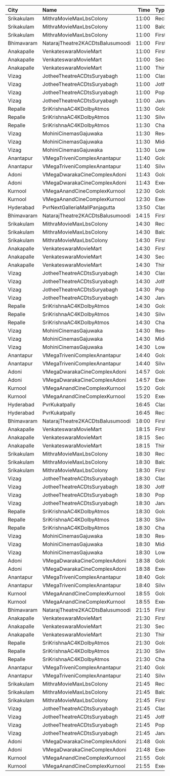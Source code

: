 | City       | Name                             |  Time | Type          | Price | Capacity | Booked |
| :--------- | :------------------------------- | ----: | :------------ | ----: | -------: | -----: |
| Srikakulam | MithraMovieMaxLbsColony          | 11:00 | Recliners     |  112₹ |       36 |     36 |
| Srikakulam | MithraMovieMaxLbsColony          | 11:00 | Balcony       |  112₹ |      264 |    213 |
| Srikakulam | MithraMovieMaxLbsColony          | 11:00 | FirstClass    |  100₹ |       26 |     26 |
| Bhimavaram | NatarajTheatre2KACDtsBalusumoodi | 11:00 | FirstClass    |   70₹ |      220 |      0 |
| Anakapalle | VenkateswaraMovieMart            | 11:00 | FirstClass    |  112₹ |      298 |    168 |
| Anakapalle | VenkateswaraMovieMart            | 11:00 | SecondClass   |   67₹ |       17 |     17 |
| Anakapalle | VenkateswaraMovieMart            | 11:00 | ThirdClass    |   44₹ |       99 |     53 |
| Vizag      | JotheeTheatreACDtsSuryabagh      | 11:00 | ClassCircle   |  112₹ |      288 |     52 |
| Vizag      | JotheeTheatreACDtsSuryabagh      | 11:00 | JotheeCircle  |   67₹ |      236 |     30 |
| Vizag      | JotheeTheatreACDtsSuryabagh      | 11:00 | PopularCircle |   67₹ |       92 |     32 |
| Vizag      | JotheeTheatreACDtsSuryabagh      | 11:00 | JanathaCircle |   44₹ |      167 |     35 |
| Repalle    | SriKrishnaAC4KDolbyAtmos         | 11:30 | Gold          |  100₹ |      284 |    222 |
| Repalle    | SriKrishnaAC4KDolbyAtmos         | 11:30 | Silver        |   70₹ |       40 |     40 |
| Repalle    | SriKrishnaAC4KDolbyAtmos         | 11:30 | Chair         |   50₹ |       70 |     70 |
| Vizag      | MohiniCinemasGajuwaka            | 11:30 | ReservedClass |  112₹ |      222 |    111 |
| Vizag      | MohiniCinemasGajuwaka            | 11:30 | MiddleClass   |   67₹ |       31 |     15 |
| Vizag      | MohiniCinemasGajuwaka            | 11:30 | LowerClass    |   44₹ |       62 |     32 |
| Anantapur  | VMegaTriveniComplexAnantapur     | 11:40 | Gold          |  110₹ |      188 |     94 |
| Anantapur  | VMegaTriveniComplexAnantapur     | 11:40 | Silver        |   70₹ |       40 |     24 |
| Adoni      | VMegaDwarakaCineComplexAdoni     | 11:43 | Gold          |  110₹ |      142 |      0 |
| Adoni      | VMegaDwarakaCineComplexAdoni     | 11:43 | Executive     |   70₹ |       66 |      0 |
| Kurnool    | VMegaAnandCineComplexKurnool     | 12:30 | Gold          |  110₹ |      152 |      0 |
| Kurnool    | VMegaAnandCineComplexKurnool     | 12:30 | Executive     |   70₹ |       48 |      0 |
| Hyderabad  | PvrNextGalleriaMallPanjagutta    | 13:50 | Classic       |  150₹ |      145 |     20 |
| Bhimavaram | NatarajTheatre2KACDtsBalusumoodi | 14:15 | FirstClass    |   70₹ |      220 |      0 |
| Srikakulam | MithraMovieMaxLbsColony          | 14:30 | Recliners     |  112₹ |       36 |     36 |
| Srikakulam | MithraMovieMaxLbsColony          | 14:30 | Balcony       |  112₹ |      264 |    213 |
| Srikakulam | MithraMovieMaxLbsColony          | 14:30 | FirstClass    |  100₹ |       26 |     26 |
| Anakapalle | VenkateswaraMovieMart            | 14:30 | FirstClass    |  112₹ |      298 |    168 |
| Anakapalle | VenkateswaraMovieMart            | 14:30 | SecondClass   |   67₹ |       17 |     17 |
| Anakapalle | VenkateswaraMovieMart            | 14:30 | ThirdClass    |   44₹ |       99 |     49 |
| Vizag      | JotheeTheatreACDtsSuryabagh      | 14:30 | ClassCircle   |  112₹ |      288 |     52 |
| Vizag      | JotheeTheatreACDtsSuryabagh      | 14:30 | JotheeCircle  |   67₹ |      236 |     30 |
| Vizag      | JotheeTheatreACDtsSuryabagh      | 14:30 | PopularCircle |   67₹ |       92 |     32 |
| Vizag      | JotheeTheatreACDtsSuryabagh      | 14:30 | JanathaCircle |   44₹ |      167 |     35 |
| Repalle    | SriKrishnaAC4KDolbyAtmos         | 14:30 | Gold          |  100₹ |      284 |    222 |
| Repalle    | SriKrishnaAC4KDolbyAtmos         | 14:30 | Silver        |   70₹ |       40 |     40 |
| Repalle    | SriKrishnaAC4KDolbyAtmos         | 14:30 | Chair         |   50₹ |       70 |     70 |
| Vizag      | MohiniCinemasGajuwaka            | 14:30 | ReservedClass |  112₹ |      222 |    111 |
| Vizag      | MohiniCinemasGajuwaka            | 14:30 | MiddleClass   |   67₹ |       31 |     15 |
| Vizag      | MohiniCinemasGajuwaka            | 14:30 | LowerClass    |   44₹ |       62 |     30 |
| Anantapur  | VMegaTriveniComplexAnantapur     | 14:40 | Gold          |  110₹ |      188 |     94 |
| Anantapur  | VMegaTriveniComplexAnantapur     | 14:40 | Silver        |   70₹ |       40 |     24 |
| Adoni      | VMegaDwarakaCineComplexAdoni     | 14:57 | Gold          |  110₹ |      142 |      0 |
| Adoni      | VMegaDwarakaCineComplexAdoni     | 14:57 | Executive     |   70₹ |       66 |      0 |
| Kurnool    | VMegaAnandCineComplexKurnool     | 15:20 | Gold          |  110₹ |      152 |      0 |
| Kurnool    | VMegaAnandCineComplexKurnool     | 15:20 | Executive     |   70₹ |       48 |      0 |
| Hyderabad  | PvrKukatpally                    | 16:45 | Classic       |  150₹ |      135 |     11 |
| Hyderabad  | PvrKukatpally                    | 16:45 | Recliner      |  350₹ |        9 |      3 |
| Bhimavaram | NatarajTheatre2KACDtsBalusumoodi | 18:00 | FirstClass    |   70₹ |      220 |      0 |
| Anakapalle | VenkateswaraMovieMart            | 18:15 | FirstClass    |  112₹ |      298 |    168 |
| Anakapalle | VenkateswaraMovieMart            | 18:15 | SecondClass   |   67₹ |       17 |     17 |
| Anakapalle | VenkateswaraMovieMart            | 18:15 | ThirdClass    |   44₹ |       99 |     49 |
| Srikakulam | MithraMovieMaxLbsColony          | 18:30 | Recliners     |  112₹ |       36 |     36 |
| Srikakulam | MithraMovieMaxLbsColony          | 18:30 | Balcony       |  112₹ |      264 |    213 |
| Srikakulam | MithraMovieMaxLbsColony          | 18:30 | FirstClass    |  100₹ |       26 |     26 |
| Vizag      | JotheeTheatreACDtsSuryabagh      | 18:30 | ClassCircle   |  112₹ |      288 |     52 |
| Vizag      | JotheeTheatreACDtsSuryabagh      | 18:30 | JotheeCircle  |   67₹ |      236 |     30 |
| Vizag      | JotheeTheatreACDtsSuryabagh      | 18:30 | PopularCircle |   67₹ |       92 |     32 |
| Vizag      | JotheeTheatreACDtsSuryabagh      | 18:30 | JanathaCircle |   44₹ |      167 |     35 |
| Repalle    | SriKrishnaAC4KDolbyAtmos         | 18:30 | Gold          |  100₹ |      284 |    222 |
| Repalle    | SriKrishnaAC4KDolbyAtmos         | 18:30 | Silver        |   70₹ |       40 |     40 |
| Repalle    | SriKrishnaAC4KDolbyAtmos         | 18:30 | Chair         |   50₹ |       70 |     70 |
| Vizag      | MohiniCinemasGajuwaka            | 18:30 | ReservedClass |  112₹ |      222 |    111 |
| Vizag      | MohiniCinemasGajuwaka            | 18:30 | MiddleClass   |   67₹ |       31 |     15 |
| Vizag      | MohiniCinemasGajuwaka            | 18:30 | LowerClass    |   44₹ |       62 |     30 |
| Adoni      | VMegaDwarakaCineComplexAdoni     | 18:38 | Gold          |  110₹ |      142 |      0 |
| Adoni      | VMegaDwarakaCineComplexAdoni     | 18:38 | Executive     |   70₹ |       66 |      0 |
| Anantapur  | VMegaTriveniComplexAnantapur     | 18:40 | Gold          |  110₹ |      188 |     94 |
| Anantapur  | VMegaTriveniComplexAnantapur     | 18:40 | Silver        |   70₹ |       40 |     24 |
| Kurnool    | VMegaAnandCineComplexKurnool     | 18:55 | Gold          |  110₹ |      152 |      0 |
| Kurnool    | VMegaAnandCineComplexKurnool     | 18:55 | Executive     |   70₹ |       48 |      0 |
| Bhimavaram | NatarajTheatre2KACDtsBalusumoodi | 21:15 | FirstClass    |   70₹ |      220 |      0 |
| Anakapalle | VenkateswaraMovieMart            | 21:30 | FirstClass    |  112₹ |      298 |    168 |
| Anakapalle | VenkateswaraMovieMart            | 21:30 | SecondClass   |   67₹ |       17 |     17 |
| Anakapalle | VenkateswaraMovieMart            | 21:30 | ThirdClass    |   44₹ |       99 |     49 |
| Repalle    | SriKrishnaAC4KDolbyAtmos         | 21:30 | Gold          |  100₹ |      284 |    222 |
| Repalle    | SriKrishnaAC4KDolbyAtmos         | 21:30 | Silver        |   70₹ |       40 |     40 |
| Repalle    | SriKrishnaAC4KDolbyAtmos         | 21:30 | Chair         |   50₹ |       70 |     70 |
| Anantapur  | VMegaTriveniComplexAnantapur     | 21:40 | Gold          |  110₹ |      188 |     94 |
| Anantapur  | VMegaTriveniComplexAnantapur     | 21:40 | Silver        |   70₹ |       40 |     24 |
| Srikakulam | MithraMovieMaxLbsColony          | 21:45 | Recliners     |  112₹ |       36 |     36 |
| Srikakulam | MithraMovieMaxLbsColony          | 21:45 | Balcony       |  112₹ |      264 |    213 |
| Srikakulam | MithraMovieMaxLbsColony          | 21:45 | FirstClass    |  100₹ |       26 |     26 |
| Vizag      | JotheeTheatreACDtsSuryabagh      | 21:45 | ClassCircle   |  112₹ |      288 |     52 |
| Vizag      | JotheeTheatreACDtsSuryabagh      | 21:45 | JotheeCircle  |   67₹ |      236 |     30 |
| Vizag      | JotheeTheatreACDtsSuryabagh      | 21:45 | PopularCircle |   67₹ |       92 |     32 |
| Vizag      | JotheeTheatreACDtsSuryabagh      | 21:45 | JanathaCircle |   44₹ |      167 |     35 |
| Adoni      | VMegaDwarakaCineComplexAdoni     | 21:48 | Gold          |  110₹ |      142 |      0 |
| Adoni      | VMegaDwarakaCineComplexAdoni     | 21:48 | Executive     |   70₹ |       66 |      0 |
| Kurnool    | VMegaAnandCineComplexKurnool     | 21:55 | Gold          |  110₹ |      152 |      6 |
| Kurnool    | VMegaAnandCineComplexKurnool     | 21:55 | Executive     |   70₹ |       48 |      0 |